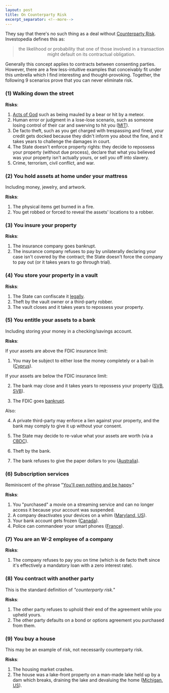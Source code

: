```yaml
---
layout: post
title: On Counterparty Risk
excerpt_separator: <!--more-->
---
```


They say that there's no such thing as a deal without [Counterparty Risk](https://www.investopedia.com/terms/c/counterpartyrisk.asp). Investopedia defines this as:

<center><blockquote>
the likelihood or probability that one of those involved in a transaction might default on its contractual obligation.
</blockquote></center>

<!--more-->

Generally this concept applies to contracts between consenting parties. However, there are a few less-intuitive examples that conceivably fit under this umbrella which I find interesting and thought-provoking. Together, the following 9 scenarios prove that you can never eliminate risk.




### (1) Walking down the street

**Risks**:

1. [Acts of God](https://en.wikipedia.org/wiki/Act_of_God) such as being mauled by a bear or hit by a meteor.
2. Human error or judgment in a lose-lose scenario, such as someone losing control of their car and swerving to hit you ([MIT](https://www.moralmachine.net/)).
3. De facto theft, such as you get charged with trespassing and fined, your credit gets docked because they didn't inform you about the fine, and it takes years to challenge the damages in court.
4. The State doesn't enforce property rights: they decide to repossess your property (without due process), declare that what you believed was your property isn't actually yours, or sell you off into slavery.
5. Crime, terrorism, civil conflict, and war.


### (2) You hold assets at home under your mattress

Including money, jewelry, and artwork.

**Risks**:

1. The physical items get burned in a fire.
2. You get robbed or forced to reveal the assets' locations to a robber.


### (3) You insure your property

**Risks**:

1. The insurance company goes bankrupt.
2. The insurance company refuses to pay by unilaterally declaring your case isn't covered by the contract; the State doesn't force the company to pay out (or it takes years to go through trial).


### (4) You store your property in a vault

**Risks**:

1. The State can confiscate it [legally](https://www.legalmatch.com/law-library/article/safe-deposit-boxes.html).
2. Theft by the vault owner or a third-party robber.
3. The vault closes and it takes years to repossess your property.


### (5) You entitle your assets to a bank

Including storing your money in a checking/savings account.


**Risks**:

If your assets are above the FDIC insurance limit:

1. You may be subject to either lose the money completely or a bail-in ([Cyprus](https://cepr.org/voxeu/columns/failing-banks-bail-ins-and-central-bank-independence-lessons-cyprus)).

If your assets are below the FDIC insurance limit:

2. The bank may close and it takes years to repossess your property ([SVB](https://www.thestreet.com/banking/what-happened-to-silicon-valley-bank-why-is-it-in-trouble), [SVB](https://www.fdic.gov/news/press-releases/2023/pr23016.html)).

3. The FDIC goes [bankrupt](https://www.fdic.gov/about/financial-reports/corporate/cfo-report-2ndqtr-20/balance.html).

Also:

4. A private third-party may enforce a lien against your property, and the bank may comply to give it up without your consent.

5. The State may decide to re-value what your assets are worth (via a [CBDC](https://cointelegraph.com/news/programmable-money-should-terrify-you-layah-heilpern)).

6. Theft by the bank.

7. The bank refuses to give the paper dollars to you ([Australia](https://www.news.com.au/finance/business/banking/queensland-bank-tells-customer-she-cant-withdraw-cash/news-story/4ca70ade54ad404e40d07d1da378f9d6)).


### (6) Subscription services

Reminiscent of the phrase "[You'll own nothing and be happy](https://en.wikipedia.org/wiki/You%27ll_own_nothing_and_be_happy)."

**Risks**:

1. You "purchased" a movie on a streaming service and can no longer access it because your account was suspended.
2. A company deactivates your devices on a whim ([Maryland, US](https://nypost.com/2023/06/15/amazon-shuts-down-customers-smart-home-devices-over-false-racist-claim/)).
3. Your bank account gets frozen ([Canada](https://www.bbc.com/news/world-us-canada-60383385)).
4. Police can commandeer your smart phones ([France](https://interestingengineering.com/culture/french-parliament-passes-law-granting-police-eyes-and-ears-into-your-phones)).



### (7) You are an W-2 employee of a company

**Risks**:

1. The company refuses to pay you on time (which is de facto theft since it's effectively a mandatory loan with a zero interest rate).



### (8) You contract with another party

This is the standard definition of *"counterparty risk."*

**Risks**:

1. The other party refuses to uphold their end of the agreement while you upheld yours.
2. The other party defaults on a bond or options agreement you purchased from them.


### (9) You buy a house

This may be an example of risk, not necessarily counterparty risk.

**Risks**:

1. The housing market crashes.
2. The house was a lake-front property on a man-made lake held up by a dam which breaks, draining the lake and devaluing the home ([Michigan, US](https://www.abc12.com/news/flood/abc12-investigates-wixom-lake-homes-lose-value-after-the-edenville-dam-failure/article_3ba2e69b-9c51-5171-bade-6d9fdcc9d470.html)).

